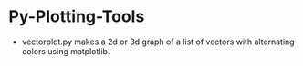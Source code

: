 # Py-Plotting-Tools

- vectorplot.py makes a 2d or 3d graph of a list of vectors with alternating colors using matplotlib.